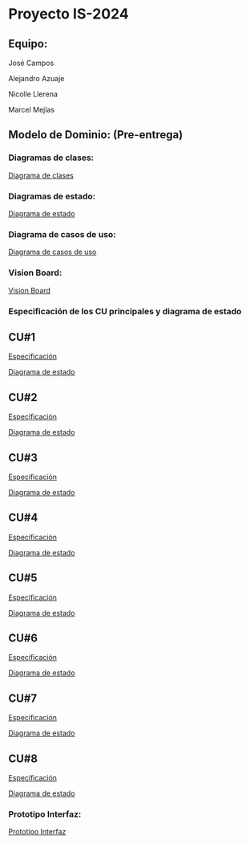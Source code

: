 # Proyecto IS-2024
## Equipo:

José Campos

Alejandro Azuaje

Nicolle Llerena

Marcel Mejías

## Modelo de Dominio: (Pre-entrega)
  ### Diagramas de clases:

  [Diagrama de clases](/docs/scenariosView/esbozo_clases.jpg)
  
  ### Diagramas de estado:

  [Diagrama de estado](docs/scenariosView/clases_final.png)

   ### Diagrama de casos de uso:

  [Diagrama de casos de uso](docs/scenariosView/casos-de-usos_final.jpg)

   ### Vision Board:

  [Vision Board](docs/scenariosView/Vision_Board.png)
  
  ### Especificación de los CU principales y diagrama de estado
  
  ## CU#1
  
  [Especificación](/docs/scenariosView/CU1Iniciarsesion.jpg)

  [Diagrama de estado](/docs/scenariosView/EstadoCU1.jpg)

  ## CU#2
  
  [Especificación](/docs/scenariosView/CU2Registrarcurso.jpg)

  [Diagrama de estado](/docs/scenariosView/EstadoCU2.jpg)

  ## CU#3
  
  [Especificación](/docs/scenariosView/CU3Consultarinformaciondecurso.jpg)

  [Diagrama de estado](/docs/scenariosView/EstadoCU3.jpg)

  ## CU#4
  
  [Especificación](/docs/scenariosView/CU_4_Evaluar_curso.jpg)

  [Diagrama de estado](/docs/scenariosView/EstadoCU4.jpg)

  ## CU#5
  
  [Especificación](/docs/scenariosView/CU5Consultarinformacionusuario.jpg)

  [Diagrama de estado](/docs/scenariosView/EstadoCU5.jpg)

  ## CU#6
  
  [Especificación](/docs/scenariosView/CU6ExpedienteUsuario.jpg)

  [Diagrama de estado](/docs/scenariosView/EstadoCU6.jpg)

  ## CU#7
  
  [Especificación](/docs/scenariosView/CU7Ejecutarcurso.jpg)

  [Diagrama de estado](/docs/scenariosView/EstadoCU7.jpg)

  ## CU#8
  
  [Especificación](/docs/scenariosView/CU8Cerrarsesion.jpg)

  [Diagrama de estado](/docs/scenariosView/EstadoCU8.jpg)

  ### Prototipo Interfaz:

  [Prototipo Interfaz](docs/scenariosView/PrototipoInterfaz.pdf)
  
